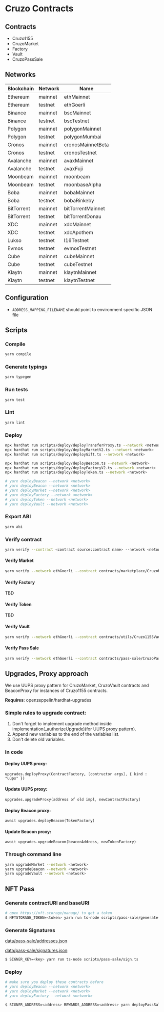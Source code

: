 # Cruzo Contracts

## Contracts

- Cruzo1155
- CruzoMarket
- Factory
- Vault
- CruzoPassSale

## Networks

| Blockchain | Network | Name              |
| ---------- | ------- | ----------------- |
| Ethereum   | mainnet | ethMainnet        |
| Ethereum   | testnet | ethGoerli         |
| Binance    | mainnet | bscMainnet        |
| Binance    | testnet | bscTestnet        |
| Polygon    | mainnet | polygonMainnet    |
| Polygon    | testnet | polygonMumbai     |
| Cronos     | mainnet | cronosMainnetBeta |
| Cronos     | testnet | cronosTestnet     |
| Avalanche  | mainnet | avaxMainnet       |
| Avalanche  | testnet | avaxFuji          |
| Moonbeam   | mainnet | moonbeam          |
| Moonbeam   | testnet | moonbaseAlpha     |
| Boba       | mainnet | bobaMainnet       |
| Boba       | testnet | bobaRinkeby       |
| BitTorrent | mainnet | bitTorrentMainnet |
| BitTorrent | testnet | bitTorrentDonau   |
| XDC        | mainnet | xdcMainnet        |
| XDC        | testnet | xdcApothem        |
| Lukso      | testnet | l16Testnet        |
| Evmos      | testnet | evmosTestnet      |
| Cube       | mainnet | cubeMainnet       |
| Cube       | testnet | cubeTestnet       |
| Klaytn     | mainnet | klaytnMainnet     |
| Klaytn     | testnet | klaytnTestnet     |

## Configuration

- `ADDRESS_MAPPING_FILENAME` should point to environment specific JSON file

## Scripts

### Compile

```sh
yarn compile
```

### Generate typings

```sh
yarn typegen
```

### Run tests

```sh
yarn test
```

### Lint

```sh
yarn lint
```

### Deploy

```sh
npx hardhat run scripts/deploy/deployTransferProxy.ts --network <network>
npx hardhat run scripts/deploy/deployMarketV2.ts --network <network>
npx hardhat run scripts/deploy/deployGift.ts --network <network>

npx hardhat run scripts/deploy/deployBeacon.ts --network <network>
npx hardhat run scripts/deploy/deployFactoryV2.ts --network <network>
npx hardhat run scripts/deploy/deployToken.ts --network <network>

# yarn deployBeacon --network <network>
# yarn deployBeacon --network <network>
# yarn deployMarket --network <network>
# yarn deployFactory --network <network>
# yarn deployToken --network <network>
# yarn deployVault --network <network>
```

### Export ABI

```sh
yarn abi
```

### Verify contract

```sh
yarn verify --contract <contract source:contract name> --network <netowrk> <contract> [<arg1> <arg2> ...]
```

#### Verify Market

```sh
yarn verify --network ethGoerli --contract contracts/marketplace/CruzoMarket.sol:CruzoMarket <address>
```

#### Verify Factory

TBD

#### Verify Token

TBD

#### Verify Vault

```sh
yarn verify --network ethGoerli --contract contracts/utils/Cruzo1155Vault.sol:Cruzo1155Vault <address>
```

#### Verify Pass Sale

```sh
yarn verify --network ethGoerli --contract contracts/pass-sale/CruzoPassSale.sol:CruzoPassSale --constructor-args data/pass-sale/verify-args.js <address>
```

## Upgrades, Proxy approach

We use UUPS proxy pattern for CruzoMarket, CruzoVault contracts and BeaconProxy for instances of Cruzo1155 contracts.

**Requires:** openzeppelin/hardhat-upgrades

### Simple rules to upgrade contract:

1. Don't forget to implement upgrade method inside implementation(\_authorizeUpgrade)(for UUPS proxy pattern).
2. Append new variables to the end of the variables list.
3. Don't delete old variables.

### In code

#### Deploy UUPS proxy:

`upgrades.deployProxy(ContractFactory, [contructor args], { kind : "uups" })`

#### Update UUPS proxy:

`upgrades.upgradeProxy(address of old impl, newContractFactory)`

#### Deploy Beacon proxy:

`await upgrades.deployBeacon(TokenFactory)`

#### Update Beacon proxy:

`await upgrades.upgradeBeacon(beaconAddress, newTokenFactory)`

### Through command line

```sh
yarn upgradeMarket --network <network>
yarn upgradeBeacon --network <network>
yarn upgradeVault --network <network>
```

## NFT Pass

### Generate contractURI and baseURI

```sh
# open https://nft.storage/manage/ to get a token
$ NFTSTORAGE_TOKEN=<token> yarn run ts-node scripts/pass-sale/generate-uris.ts
```

### Generate Signatures

[data/pass-sale/addresses.json](data/pass-sale/addresses.json)

[data/pass-sale/signatures.json](data/pass-sale/signatures.json)

```sh
$ SIGNER_KEY=<key> yarn run ts-node scripts/pass-sale/sign.ts
```

### Deploy

```sh
# make sure you deploy these contracts before
# yarn deployBeacon --network <network>
# yarn deployMarket --network <network>
# yarn deployFactory --network <network>

$ SIGNER_ADDRESS=<address> REWARDS_ADDRESS=<address> yarn deployPassSale --network <network>
```
